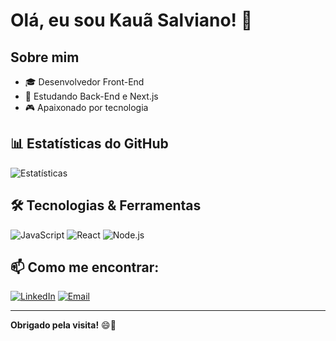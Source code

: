 # Olá, eu sou Kauã Salviano! 👋

## Sobre mim
- 🎓 Desenvolvedor Front-End
- 🌱 Estudando Back-End e Next.js
- 🎮 Apaixonado por tecnologia

## 📊 Estatísticas do GitHub
![Estatísticas](https://github-readme-stats.vercel.app/api?username=kazin-dev&show_icons=true&theme=dark)

## 🛠️ Tecnologias & Ferramentas
![JavaScript](https://img.shields.io/badge/JavaScript-F7DF1E?style=flat&logo=javascript&logoColor=black)
![React](https://img.shields.io/badge/React-61DAFB?style=flat&logo=react&logoColor=black)
![Node.js](https://img.shields.io/badge/Node.js-339933?style=flat&logo=node-dot-js&logoColor=white)

## 📫 Como me encontrar:
[![LinkedIn](https://img.shields.io/badge/LinkedIn-blue?style=flat&logo=linkedin)](https://www.linkedin.com/in/kauã-sal)
[![Email](https://img.shields.io/badge/Email-D14836?style=flat&logo=gmail&logoColor=white)](mailto:kgs26121967@gmail.com)

---

**Obrigado pela visita!** 😄🚀

<!--
**kazin-dev/kazin-dev** is a ✨ _special_ ✨ repository because its `README.md` (this file) appears on your GitHub profile.

Here are some ideas to get you started:

- 🔭 I’m currently working on ...
- 🌱 I’m currently learning ...
- 👯 I’m looking to collaborate on ...
- 🤔 I’m looking for help with ...
- 💬 Ask me about ...
- 📫 How to reach me: ...
- 😄 Pronouns: ...
- ⚡ Fun fact: ...
-->
